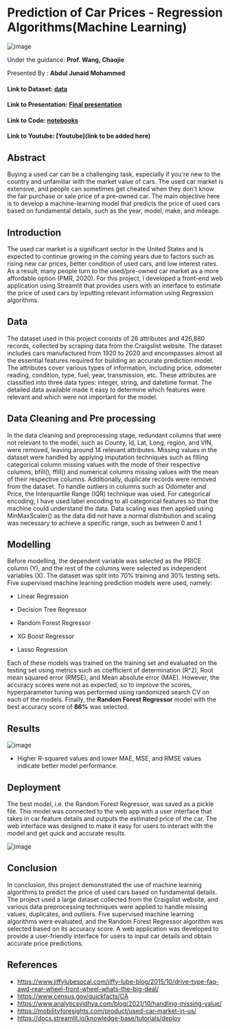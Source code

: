 # Prediction of Car Prices - Regression Algorithms(Machine Learning)
![image](https://raw.githubusercontent.com/junaidumbc/AbdulJunaid_data606/main/docs/images/usedcars_images22.jpg)

Under the guidance: **Prof. Wang, Chaojie**

Presented By :     **Abdul Junaid Mohammed**


#### Link to Dataset: [data](https://github.com/junaidumbc/AbdulJunaid_data606/tree/main/data)
#### Link to Presentation: [Final presentation](https://github.com/junaidumbc/AbdulJunaid_data606/blob/main/docs/Capstone_Presentation.pdf)
#### Link to Code: [notebooks](https://github.com/junaidumbc/AbdulJunaid_data606/tree/main/src)
#### Link to Youtube: [Youtube](link to be added here)

## Abstract
Buying a used car can be a challenging task, especially if you're new to the country and unfamiliar with the market value of cars. The used car market is extensive, and people can sometimes get cheated when they don't know the fair purchase or sale price of a pre-owned car. The main objective here is to develop a machine-learning model that predicts the price of used cars based on fundamental details, such as the year, model, make, and mileage.

## Introduction
The used car market is a significant sector in the United States and is expected to continue growing in the coming years due to factors such as rising new car prices, better condition of used cars, and low interest rates. As a result, many people turn to the used/pre-owned car market as a more affordable option (PMR, 2020). For this project, I developed a front-end web application using Streamlit that provides users with an interface to estimate the price of used cars by inputting relevant information using Regression algorithms.

## Data
The dataset used in this project consists of 26 attributes and 426,880 records, collected by scraping data from the Craigslist website. The dataset includes cars manufactured from 1920 to 2020 and encompasses almost all the essential features required for building an accurate prediction model. The attributes cover various types of information, including price, odometer reading, condition, type, fuel, year, transmission, etc. These attributes are classified into three data types: integer, string, and datetime format. The detailed data available made it easy to determine which features were relevant and which were not important for the model.

## Data Cleaning and Pre processing
In the data cleaning and preprocessing stage, redundant columns that were not relevant to the model, such as County, Id, Lat, Long, region, and VIN, were removed, leaving around 14 relevant attributes. Missing values in the dataset were handled by applying imputation techniques such as filling categorical column missing values with the mode of their respective columns, bfill(), ffill() and numerical columns missing values with the mean of their respective columns. Additionally, duplicate records were removed from the dataset.
To handle outliers in columns such as Odometer and Price, the Interquartile Range (IQR) technique was used. For categorical encoding, I have used label encoding to all categorical features so that the machine could understand the data. Data scaling was then applied using MinMaxScaler() as the data did not have a normal distribution and scaling was necessary to achieve a specific range, such as between 0 and 1

## Modelling
Before modelling, the dependent variable was selected as the PRICE column (Y), and the rest of the columns were selected as independent variables (X). The dataset was split into 70% training and 30% testing sets. Five supervised machine learning prediction models were used, namely:

*	Linear Regression

*	Decision Tree Regressor
*	Random Forest Regressor
*	XG Boost Regressor
*	Lasso Regression

Each of these models was trained on the training set and evaluated on the testing set using metrics such as coefficient of determination (R^2), Root mean squared error (RMSE), and Mean absolute error (MAE). However, the accuracy scores were not as expected, so to improve the scores, hyperparameter tuning was performed using randomized search CV on each of the models. Finally, the **Random Forest Regressor** model with the best accuracy score of **86%** was selected.

## Results
![image](https://raw.githubusercontent.com/junaidumbc/AbdulJunaid_data606/main/docs/images/Results.png)

* Higher R-squared values and lower MAE, MSE, and RMSE values indicate better model performance.

## Deployment
The best model, i.e. the Random Forest Regressor, was saved as a pickle file. This model was connected to the web app with a user interface that takes in car feature details and outputs the estimated price of the car. The web interface was designed to make it easy for users to interact with the model and get quick and accurate results.

![image](https://raw.githubusercontent.com/junaidumbc/AbdulJunaid_data606/main/docs/images/Streamlit_ScreenShot.png)


## Conclusion
In conclusion, this project demonstrated the use of machine learning algorithms to predict the price of used cars based on fundamental details. The project used a large dataset collected from the Craigslist website, and various data preprocessing techniques were applied to handle missing values, duplicates, and outliers. Five supervised machine learning algorithms were evaluated, and the Random Forest Regressor algorithm was selected based on its accuracy score. A web application was developed to provide a user-friendly interface for users to input car details and obtain accurate price predictions.

## References
* https://www.jiffylubesocal.com/jiffy-lube-blog/2015/10/drive-type-faq-awd-rear-wheel-front-wheel-whats-the-big-deal/
* https://www.census.gov/quickfacts/CA
* https://www.analyticsvidhya.com/blog/2021/10/handling-missing-value/
* https://mobilityforesights.com/product/used-car-market-in-us/
* https://docs.streamlit.io/knowledge-base/tutorials/deploy
